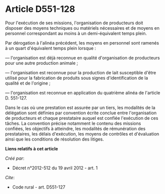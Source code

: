 # Article D551-128

Pour l'exécution de ses missions, l'organisation de producteurs doit disposer des moyens techniques ou matériels nécessaires
et de moyens en personnel correspondant au moins à un demi-équivalent temps plein. 

Par dérogation à l'alinéa précédent, les moyens en personnel sont ramenés à un quart d'équivalent temps plein lorsque : 

― l'organisation est déjà reconnue en qualité d'organisation de producteurs pour une autre production animale ; 

― l'organisation est reconnue pour la production de lait susceptible d'être utilisé pour la fabrication de produits sous
signes d'identification de la qualité et de l'origine ; 

― l'organisation est reconnue en application du quatrième alinéa de l'article D. 551-127. 

Dans le cas où une prestation est assurée par un tiers, les modalités de la délégation sont définies par convention écrite
conclue entre l'organisation de producteurs et chaque prestataire auquel est confiée l'exécution de ces tâches. La convention
précise notamment le contenu des missions confiées, les objectifs à atteindre, les modalités de rémunération des
prestataires, les délais d'exécution, les moyens de contrôles et d'évaluation ainsi que les conditions de résolution des
litiges.

**Liens relatifs à cet article**

_Créé par_:

  - Décret n°2012-512 du 19 avril 2012 - art. 1

_Cite_:

  - Code rural - art. D551-127
